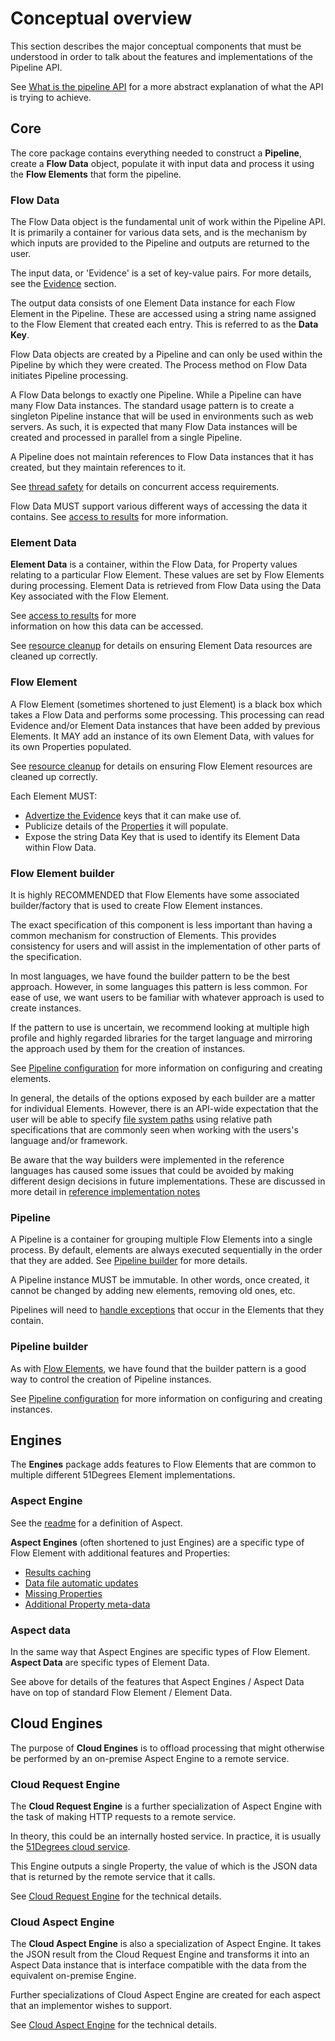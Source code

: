 # Conceptual overview

This section describes the major conceptual components that must be
understood in order to talk about the features and implementations of
the Pipeline API.

See [What is the pipeline API](README.md#what-is-the-pipeline-api) for a
more abstract explanation of what the API is trying to achieve.

## Core

The core package contains everything needed to construct a **Pipeline**,
create a **Flow Data** object, populate it with input data and process
it using the **Flow Elements** that form the pipeline.

### Flow Data

The Flow Data object is the fundamental unit of work within the Pipeline API.
It is primarily a container for various data sets, and is the mechanism by which
inputs are provided to the Pipeline and outputs are returned to the user.

The input data, or 'Evidence' is a set of key-value pairs. For more details,
see the [Evidence](features/evidence.md) section.

The output data consists of one Element Data instance for each Flow Element
in the Pipeline. These are accessed using a string name assigned to the
Flow Element that created each entry. This is referred to as the **Data Key**.

Flow Data objects are created by a Pipeline and can only be used within the
Pipeline by which they were created. The Process method on Flow Data
initiates Pipeline processing.

A Flow Data belongs to exactly one Pipeline.
While a Pipeline can have many Flow Data instances.
The standard usage pattern is to create a singleton Pipeline instance that will
be used in environments such as web servers. As such, it is expected that many
Flow Data instances will be created and processed in parallel from a single
Pipeline.

A Pipeline does not maintain references to Flow Data instances that it
has created, but they maintain references to it.

See [thread safety](features/thread-safety.md) for details on concurrent access
requirements.

Flow Data MUST support various different ways of accessing the data it contains.
See [access to results](features/access-to-results.md) for more information.

### Element Data

**Element Data** is a container, within the Flow Data, for Property values
relating to a particular Flow Element. These values are set by
Flow Elements during processing. Element Data is retrieved from
Flow Data using the Data Key associated with the Flow Element.

See [access to results](features/access-to-results.md) for more  
information on how this data can be accessed.

See [resource cleanup](features/resource-cleanup.md) for details on ensuring
Element Data resources are cleaned up correctly.

### Flow Element

A Flow Element (sometimes shortened to just Element) is a black box which
takes a Flow Data and performs some
processing. This processing can read Evidence and/or Element Data instances
that have been added by previous Elements. It MAY add an instance of its
own Element Data, with values for its own Properties populated.

See [resource cleanup](features/resource-cleanup.md) for details on ensuring
Flow Element resources are cleaned up correctly.

Each Element MUST:

- [Advertize the Evidence](features/advertize-accepted-evidence.md) keys
  that it can make use of.
- Publicize details of the [Properties](features/properties.md) it will
  populate.
- Expose the string Data Key that is used to identify its Element Data
  within Flow Data.

### Flow Element builder

It is highly RECOMMENDED that Flow Elements have some associated
builder/factory that is used to create Flow Element instances.

The exact specification of this component is less important than having a common
mechanism for construction of Elements. This provides consistency for users and
will assist in the implementation of other parts of the specification.

In most languages, we have found the builder pattern to be the best approach.
However, in some languages this pattern is less common. For ease of use, we want
users to be familiar with whatever approach is used to create instances.

If the pattern to use is uncertain, we recommend looking at multiple high profile
and highly regarded libraries for the target language and mirroring the approach
used by them for the creation of instances.

See [Pipeline configuration](features/pipeline-configuration.md) for more
information on configuring and creating elements.

In general, the details of the options exposed by each builder are a matter
for individual Elements. However, there is an API-wide expectation that
the user will be able to specify [file system paths](features/file-system-paths.md)
using relative path specifications that are commonly seen when working with
the users's language and/or framework.

Be aware that the way builders were implemented in the reference languages
has caused some issues that could be avoided by making different design
decisions in future implementations. These are discussed in more detail
in [reference implementation notes](reference-implementation-notes.md#builders)

### Pipeline

A Pipeline is a container for grouping multiple Flow Elements into a single
process. By default, elements are always executed sequentially in the order
that they are added. See [Pipeline builder](#pipeline-builder) for more details.

A Pipeline instance MUST be immutable. In other words, once created, it cannot be
changed by adding new elements, removing old ones, etc.

Pipelines will need to [handle exceptions](features/exception-handling.md) that
occur in the Elements that they contain.

### Pipeline builder

As with [Flow Elements](#flow-element-builder), we have found that the builder
pattern is a good way to control the creation of Pipeline instances.

See [Pipeline configuration](features/pipeline-configuration.md) for more information
on configuring and creating instances.

## Engines

The **Engines** package adds features to Flow Elements that are common to
multiple different 51Degrees Element implementations.

### Aspect Engine

See the [readme](README.md#engine) for a definition of Aspect.

**Aspect Engines** (often shortened to just Engines) are a specific type
of Flow Element with additional features and Properties:

- [Results caching](features/caching.md)
- [Data file automatic updates](features/data-updates.md)
- [Missing Properties](features/properties.md#missing-properties)
- [Additional Property meta-data](features/properties.md#aspect-property-metadata)

### Aspect data

In the same way that Aspect Engines are specific types of Flow Element.
**Aspect Data** are specific types of Element Data.

See above for details of the features that
Aspect Engines / Aspect Data have on top of standard Flow Element /
Element Data.

## Cloud Engines

The purpose of **Cloud Engines** is to offload processing that might otherwise
be performed by an on-premise Aspect Engine to a remote service.

### Cloud Request Engine

The **Cloud Request Engine** is a further specialization of Aspect Engine
with the task of making HTTP requests to a remote service.

In theory, this could be an internally hosted service. In practice, it is
usually the [51Degrees cloud service](https://cloud.51degrees.com/api-docs/index.html).

This Engine outputs a single Property, the value of which is the JSON data
that is returned by the remote service that it calls.

See [Cloud Request Engine](pipeline-elements/cloud-request-engine.md)
for the technical details.

### Cloud Aspect Engine

The **Cloud Aspect Engine** is also a specialization of Aspect Engine.
It takes the JSON result from the Cloud Request Engine and transforms
it into an Aspect Data instance that is interface compatible with
the data from the equivalent on-premise Engine.

Further specializations of Cloud Aspect Engine are created for each
aspect that an implementor wishes to support.

See [Cloud Aspect Engine](pipeline-elements/cloud-aspect-engine.md)
for the technical details.

